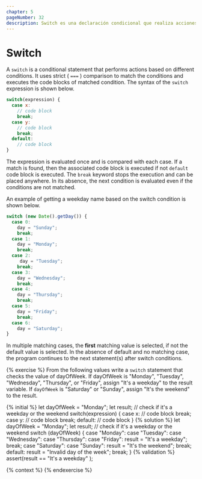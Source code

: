 ```yaml
---
chapter: 5
pageNumber: 32
description: Switch es una declaración condicional que realiza acciones basadas en diferentes condiciones. Utiliza una comparación estricta para hacer coincidir las condiciones y ejecuta los bloques de código de la condición coincidente.
---
```

# Switch

A `switch` is a conditional statement that performs actions based on different conditions. It uses strict ( `===` ) comparison to match the conditions and executes the code blocks of matched condition.  The syntax of the `switch` expression is shown below.

```javascript
switch(expression) {
  case x:
    // code block
    break;
  case y:
    // code block
    break;
  default:
    // code block
}
```

The expression is evaluated once and is compared with each case. If a match is found, then the associated code block is executed if not `default` code block is executed. The `break` keyword stops the execution and can be placed anywhere. In its absence, the next condition is evaluated even if the conditions are not matched.&#x20;

An example of getting a weekday name based on the switch condition is shown below.&#x20;

```javascript
switch (new Date().getDay()) {
  case 0:
    day = "Sunday";
    break;
  case 1:
    day = "Monday";
    break;
  case 2:
     day = "Tuesday";
    break;
  case 3:
    day = "Wednesday";
    break;
  case 4:
    day = "Thursday";
    break;
  case 5:
    day = "Friday";
    break;
  case 6:
    day = "Saturday";
}
```

In multiple matching cases, the **first** matching value is selected, if not the default value is selected. In the absence of default and no matching case, the program continues to the next statement(s) after switch conditions.&#x20;

{% exercise %}
From the following values write a `switch` statement that checks the value of dayOfWeek. If dayOfWeek is "Monday", "Tuesday", "Wednesday", "Thursday", or "Friday", assign "It's a weekday" to the result variable. If `dayOfWeek` is "Saturday" or "Sunday", assign "It's the weekend" to the result.

{% initial %}
let dayOfWeek = "Monday";
let result;
// check if it's a weekday or the weekend
switch(expression) {
  case x:
    // code block
    break;
  case y:
    // code block
    break;
  default:
    // code block
}
{% solution %}
let dayOfWeek = "Monday";
let result;
// check if it's a weekday or the weekend
switch (dayOfWeek) {
  case "Monday":
  case "Tuesday":
  case "Wednesday":
  case "Thursday":
  case "Friday":
    result = "It's a weekday";
    break;
  case "Saturday":
  case "Sunday":
    result = "It's the weekend";
    break;
  default:
    result = "Invalid day of the week";
    break;
}
{% validation %}
assert(result == "It's a weekday" );

{% context %}
{% endexercise %}
